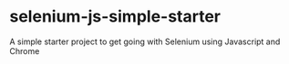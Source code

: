 # selenium-js-simple-starter
A simple starter project to get going with Selenium using Javascript and Chrome
